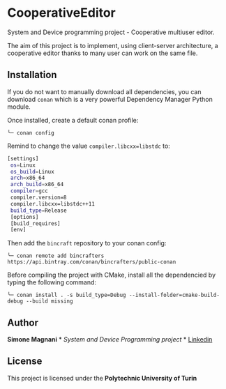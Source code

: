 # CooperativeEditor
System and Device programming project - Cooperative multiuser editor.

The aim of this project is to implement, using client-server architecture, a cooperative editor thanks to many user can work on the same file.

## Installation

If you do not want to manually download all dependencies, you can download `conan` which is a very powerful Dependency Manager Python module.

Once installed, create a default conan profile:

`╰─ conan config`

Remind to change the value `compiler.libcxx=libstdc` to:

```bash
[settings]
 os=Linux
 os_build=Linux
 arch=x86_64
 arch_build=x86_64
 compiler=gcc
 compiler.version=8
 compiler.libcxx=libstdc++11
 build_type=Release
 [options]
 [build_requires]
 [env]
```

Then add the `bincraft` repository to your conan config:

`╰─ conan remote add bincrafters https://api.bintray.com/conan/bincrafters/public-conan`

Before compiling the project with CMake, install all the dependencied by typing the following command:

`╰─ conan install . -s build_type=Debug --install-folder=cmake-build-debug --build missing`

## Author

**Simone Magnani** * *System and Device Programming project* * [Linkedin](https://www.linkedin.com/in/simone-magnani-564830151/)

## License

This project is licensed under the **Polytechnic University of Turin**
